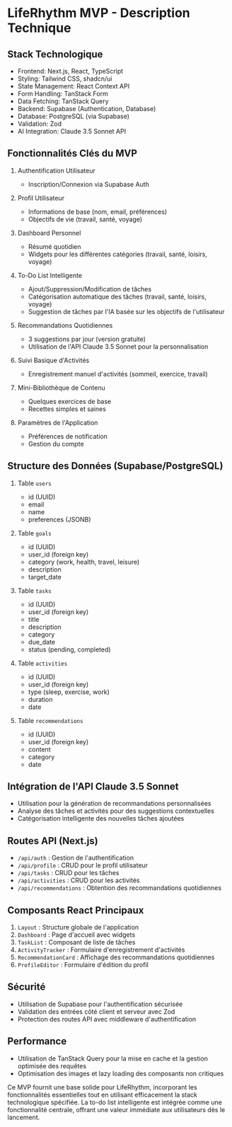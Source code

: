 # LifeRhythm MVP - Description Technique

## Stack Technologique

- Frontend: Next.js, React, TypeScript
- Styling: Tailwind CSS, shadcn/ui
- State Management: React Context API
- Form Handling: TanStack Form
- Data Fetching: TanStack Query
- Backend: Supabase (Authentication, Database)
- Database: PostgreSQL (via Supabase)
- Validation: Zod
- AI Integration: Claude 3.5 Sonnet API

## Fonctionnalités Clés du MVP

1. Authentification Utilisateur

   - Inscription/Connexion via Supabase Auth

2. Profil Utilisateur

   - Informations de base (nom, email, préférences)
   - Objectifs de vie (travail, santé, voyage)

3. Dashboard Personnel

   - Résumé quotidien
   - Widgets pour les différentes catégories (travail, santé, loisirs, voyage)

4. To-Do List Intelligente

   - Ajout/Suppression/Modification de tâches
   - Catégorisation automatique des tâches (travail, santé, loisirs, voyage)
   - Suggestion de tâches par l'IA basée sur les objectifs de l'utilisateur

5. Recommandations Quotidiennes

   - 3 suggestions par jour (version gratuite)
   - Utilisation de l'API Claude 3.5 Sonnet pour la personnalisation

6. Suivi Basique d'Activités

   - Enregistrement manuel d'activités (sommeil, exercice, travail)

7. Mini-Bibliothèque de Contenu

   - Quelques exercices de base
   - Recettes simples et saines

8. Paramètres de l'Application
   - Préférences de notification
   - Gestion du compte

## Structure des Données (Supabase/PostgreSQL)

1. Table `users`

   - id (UUID)
   - email
   - name
   - preferences (JSONB)

2. Table `goals`

   - id (UUID)
   - user_id (foreign key)
   - category (work, health, travel, leisure)
   - description
   - target_date

3. Table `tasks`

   - id (UUID)
   - user_id (foreign key)
   - title
   - description
   - category
   - due_date
   - status (pending, completed)

4. Table `activities`

   - id (UUID)
   - user_id (foreign key)
   - type (sleep, exercise, work)
   - duration
   - date

5. Table `recommendations`
   - id (UUID)
   - user_id (foreign key)
   - content
   - category
   - date

## Intégration de l'API Claude 3.5 Sonnet

- Utilisation pour la génération de recommandations personnalisées
- Analyse des tâches et activités pour des suggestions contextuelles
- Catégorisation intelligente des nouvelles tâches ajoutées

## Routes API (Next.js)

- `/api/auth` : Gestion de l'authentification
- `/api/profile` : CRUD pour le profil utilisateur
- `/api/tasks` : CRUD pour les tâches
- `/api/activities` : CRUD pour les activités
- `/api/recommendations` : Obtention des recommandations quotidiennes

## Composants React Principaux

1. `Layout` : Structure globale de l'application
2. `Dashboard` : Page d'accueil avec widgets
3. `TaskList` : Composant de liste de tâches
4. `ActivityTracker` : Formulaire d'enregistrement d'activités
5. `RecommendationCard` : Affichage des recommandations quotidiennes
6. `ProfileEditor` : Formulaire d'édition du profil

## Sécurité

- Utilisation de Supabase pour l'authentification sécurisée
- Validation des entrées côté client et serveur avec Zod
- Protection des routes API avec middleware d'authentification

## Performance

- Utilisation de TanStack Query pour la mise en cache et la gestion optimisée des requêtes
- Optimisation des images et lazy loading des composants non critiques

Ce MVP fournit une base solide pour LifeRhythm, incorporant les fonctionnalités essentielles tout en utilisant efficacement la stack technologique spécifiée. La to-do list intelligente est intégrée comme une fonctionnalité centrale, offrant une valeur immédiate aux utilisateurs dès le lancement.
